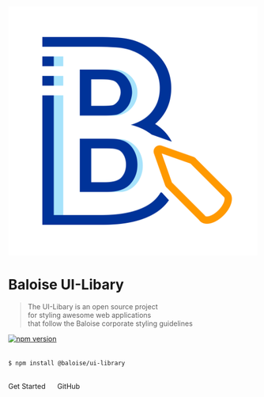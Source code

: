 ![Baloise UI-Library Logo](assets/images/icon.svg ':size=180')

# Baloise UI-Libary

> The UI-Libary is an open source project<br>for styling awesome web applications<br>that follow the Baloise corporate styling guidelines

[![npm version](https://badge.fury.io/js/%40baloise%2Fui-library.svg)](https://badge.fury.io/js/%40baloise%2Fui-library)

<br>
<code class="cover-code">$ npm install @baloise/ui-library</code>
<br>
<br>

<bal-button link inverted href="#/?id=baloise-ui-library" style="margin-right: 10px;">Get Started</bal-button>
<bal-button link type="info" inverted outlined href="https://github.com/baloise/ui-library" style="margin-left: 10px;">GitHub</bal-button>

<br>
